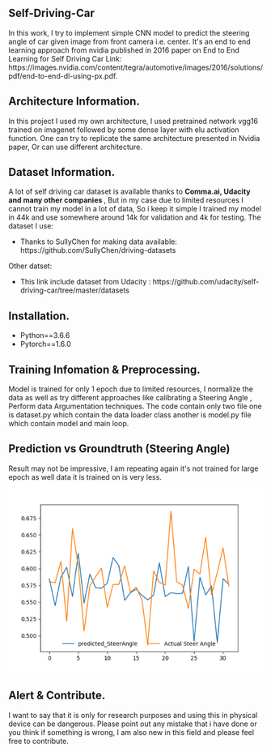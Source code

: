 <h2> Self-Driving-Car </h2>
In this work, I try to implement simple CNN model to predict the steering angle of car given image from front camera i.e. center. 
It's an end to end learning approach from nvidia published in 2016 paper on End to End Learning for Self Driving Car
Link: https://images.nvidia.com/content/tegra/automotive/images/2016/solutions/pdf/end-to-end-dl-using-px.pdf. 

<h2> Architecture Information. </h2>
In this project I used my own architecture, I used pretrained network vgg16 trained on imagenet followed by some dense layer with elu activation function.
One can try to replicate the same architecture presented in Nvidia paper, Or can use different architecture.

<h2>Dataset Information. </h2>
A lot of self driving car dataset is available thanks to <b> Comma.ai, Udacity and many other companies </b>, But in my case due to limited resources I cannot train my model in a lot of data, So i keep it simple I trained my model in 44k and use somewhere around 14k for validation and 4k for testing. 
The dataset I use:
<ul>
  <li>Thanks to SullyChen for making data available: https://github.com/SullyChen/driving-datasets</li>
</ul>
Other datset:
<ul>
  <li>This link include dataset from Udacity : https://github.com/udacity/self-driving-car/tree/master/datasets </li>
</ul>

<h2> Installation. </h2>
<ul>
  <li> Python==3.6.6</li>
  <li> Pytorch==1.6.0</li>
</ul>
<h2> Training Infomation & Preprocessing. </h2>
Model is trained for only 1 epoch due to limited resources, I normalize the data as well as try different approaches like calibrating a Steering Angle , Perform data Argumentation techniques. The code contain only two file one is dataset.py which contain the data loader class another is model.py file which contain model and main loop.
<h2> Prediction vs Groundtruth (Steering Angle) </h2>
Result may not be impressive, I am repeating again it's not trained for large epoch as well data it is trained on is very less.
<img src ="Figure_1.png" />

<h2> Alert & Contribute. </h2>
I want to say that it is only for research purposes and using this in physical device can be dangerous. Please point out any mistake that i have done or you think if something is wrong, I am also new in this field and please feel free to contribute.
